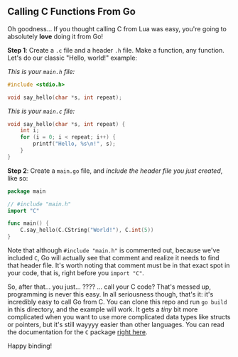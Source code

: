 Calling C Functions From Go
---

Oh goodness... If you thought calling C from Lua was easy, you're going to absolutely **love** doing it from Go!

**Step 1**: Create a `.c` file and a header `.h` file. Make a function, any function. Let's do our classic "Hello, world!" example:

*This is your `main.h` file:*

```c
#include <stdio.h>

void say_hello(char *s, int repeat);
```

*This is your `main.c` file:*

```c
void say_hello(char *s, int repeat) {
	int i;
	for (i = 0; i < repeat; i++) {
		printf("Hello, %s\n!", s);
	}
}
```

**Step 2**: Create a `main.go` file, and *include the header file you just created*, like so:

```go
package main

// #include "main.h"
import "C"

func main() {
	C.say_hello(C.CString("World!"), C.int(5))
}
```

Note that although `#include "main.h"` is commented out, because we've included `C`, Go will actually see that comment and realize it needs to find that header file. It's worth noting that comment must be in that exact spot in your code, that is, right before you `import "C"`.

So, after that... you just... ???? ... call your C code? That's messed up, programming is never this easy. In all seriousness though, that's it: it's incredibly easy to call Go from C. You can clone this repo and run `go build` in this directory, and the example will work. It gets a *tiny* bit more complicated when you want to use more complicated data types like structs or pointers, but it's still wayyyy easier than other languages. You can read the documentation for the `C` package [right here](https://golang.org/cmd/cgo/).

Happy binding!

